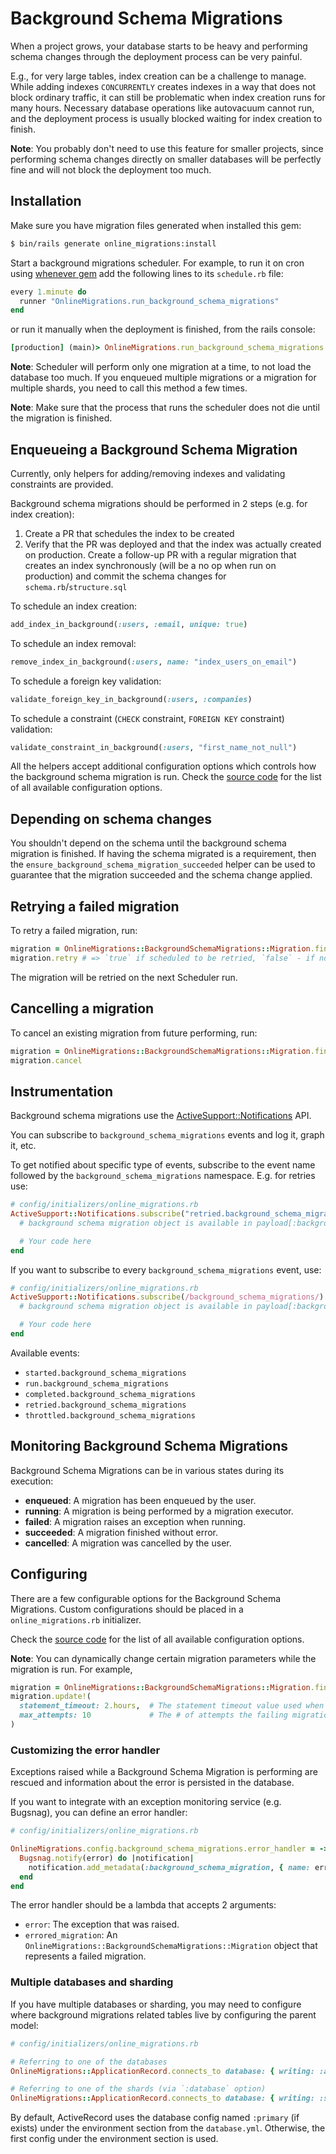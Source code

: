 # Background Schema Migrations

When a project grows, your database starts to be heavy and performing schema changes through the deployment process can be very painful.

E.g., for very large tables, index creation can be a challenge to manage. While adding indexes `CONCURRENTLY` creates indexes in a way that does not block ordinary traffic, it can still be problematic when index creation runs for many hours. Necessary database operations like autovacuum cannot run, and the deployment process is usually blocked waiting for index creation to finish.

**Note**: You probably don't need to use this feature for smaller projects, since performing schema changes directly on smaller databases will be perfectly fine and will not block the deployment too much.

## Installation

Make sure you have migration files generated when installed this gem:

```sh
$ bin/rails generate online_migrations:install
```

Start a background migrations scheduler. For example, to run it on cron using [whenever gem](https://github.com/javan/whenever) add the following lines to its `schedule.rb` file:

```ruby
every 1.minute do
  runner "OnlineMigrations.run_background_schema_migrations"
end
```

or run it manually when the deployment is finished, from the rails console:

```rb
[production] (main)> OnlineMigrations.run_background_schema_migrations
```

**Note**: Scheduler will perform only one migration at a time, to not load the database too much. If you enqueued multiple migrations or a migration for multiple shards, you need to call this method a few times.

**Note**: Make sure that the process that runs the scheduler does not die until the migration is finished.

## Enqueueing a Background Schema Migration

Currently, only helpers for adding/removing indexes and validating constraints are provided.

Background schema migrations should be performed in 2 steps (e.g. for index creation):

1. Create a PR that schedules the index to be created
2. Verify that the PR was deployed and that the index was actually created on production.
  Create a follow-up PR with a regular migration that creates an index synchronously (will be a no op when run on production) and commit the schema changes for `schema.rb`/`structure.sql`

To schedule an index creation:

```ruby
add_index_in_background(:users, :email, unique: true)
```

To schedule an index removal:

```ruby
remove_index_in_background(:users, name: "index_users_on_email")
```

To schedule a foreign key validation:

```ruby
validate_foreign_key_in_background(:users, :companies)
```

To schedule a constraint (`CHECK` constraint, `FOREIGN KEY` constraint) validation:

```ruby
validate_constraint_in_background(:users, "first_name_not_null")
```

All the helpers accept additional configuration options which controls how the background schema migration is run. Check the [source code](https://github.com/fatkodima/online_migrations/blob/master/lib/online_migrations/background_schema_migrations/migration_helpers.rb) for the list of all available configuration options.

## Depending on schema changes

You shouldn't depend on the schema until the background schema migration is finished. If having the schema migrated is a requirement, then the `ensure_background_schema_migration_succeeded` helper can be used to guarantee that the migration succeeded and the schema change applied.

## Retrying a failed migration

To retry a failed migration, run:

```ruby
migration = OnlineMigrations::BackgroundSchemaMigrations::Migration.find(id)
migration.retry # => `true` if scheduled to be retried, `false` - if not
```

The migration will be retried on the next Scheduler run.

## Cancelling a migration

To cancel an existing migration from future performing, run:

```ruby
migration = OnlineMigrations::BackgroundSchemaMigrations::Migration.find(id)
migration.cancel
```

## Instrumentation

Background schema migrations use the [ActiveSupport::Notifications](http://api.rubyonrails.org/classes/ActiveSupport/Notifications.html) API.

You can subscribe to `background_schema_migrations` events and log it, graph it, etc.

To get notified about specific type of events, subscribe to the event name followed by the `background_schema_migrations` namespace. E.g. for retries use:

```ruby
# config/initializers/online_migrations.rb
ActiveSupport::Notifications.subscribe("retried.background_schema_migrations") do |name, start, finish, id, payload|
  # background schema migration object is available in payload[:background_schema_migration]

  # Your code here
end
```

If you want to subscribe to every `background_schema_migrations` event, use:

```ruby
# config/initializers/online_migrations.rb
ActiveSupport::Notifications.subscribe(/background_schema_migrations/) do |name, start, finish, id, payload|
  # background schema migration object is available in payload[:background_schema_migration]

  # Your code here
end
```

Available events:

* `started.background_schema_migrations`
* `run.background_schema_migrations`
* `completed.background_schema_migrations`
* `retried.background_schema_migrations`
* `throttled.background_schema_migrations`

## Monitoring Background Schema Migrations

Background Schema Migrations can be in various states during its execution:

* **enqueued**: A migration has been enqueued by the user.
* **running**: A migration is being performed by a migration executor.
* **failed**: A migration raises an exception when running.
* **succeeded**: A migration finished without error.
* **cancelled**: A migration was cancelled by the user.

## Configuring

There are a few configurable options for the Background Schema Migrations. Custom configurations should be placed in a `online_migrations.rb` initializer.

Check the [source code](https://github.com/fatkodima/online_migrations/blob/master/lib/online_migrations/background_schema_migrations/config.rb) for the list of all available configuration options.

**Note**: You can dynamically change certain migration parameters while the migration is run.
For example,
```ruby
migration = OnlineMigrations::BackgroundSchemaMigrations::Migration.find(id)
migration.update!(
  statement_timeout: 2.hours,  # The statement timeout value used when running the migration
  max_attempts: 10             # The # of attempts the failing migration will be retried
)
```

### Customizing the error handler

Exceptions raised while a Background Schema Migration is performing are rescued and information about the error is persisted in the database.

If you want to integrate with an exception monitoring service (e.g. Bugsnag), you can define an error handler:

```ruby
# config/initializers/online_migrations.rb

OnlineMigrations.config.background_schema_migrations.error_handler = ->(error, errored_migration) do
  Bugsnag.notify(error) do |notification|
    notification.add_metadata(:background_schema_migration, { name: errored_migration.name })
  end
end
```

The error handler should be a lambda that accepts 2 arguments:

* `error`: The exception that was raised.
* `errored_migration`: An `OnlineMigrations::BackgroundSchemaMigrations::Migration` object that represents a failed migration.

### Multiple databases and sharding

If you have multiple databases or sharding, you may need to configure where background migrations related tables live
by configuring the parent model:

```ruby
# config/initializers/online_migrations.rb

# Referring to one of the databases
OnlineMigrations::ApplicationRecord.connects_to database: { writing: :animals }

# Referring to one of the shards (via `:database` option)
OnlineMigrations::ApplicationRecord.connects_to database: { writing: :shard_one }
```

By default, ActiveRecord uses the database config named `:primary` (if exists) under the environment section from the `database.yml`.
Otherwise, the first config under the environment section is used.
